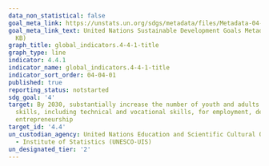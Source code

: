 ```yaml
---
data_non_statistical: false
goal_meta_link: https://unstats.un.org/sdgs/metadata/files/Metadata-04-04-01.pdf
goal_meta_link_text: United Nations Sustainable Development Goals Metadata (PDF 214
  KB)
graph_title: global_indicators.4-4-1-title
graph_type: line
indicator: 4.4.1
indicator_name: global_indicators.4-4-1-title
indicator_sort_order: 04-04-01
published: true
reporting_status: notstarted
sdg_goal: '4'
target: By 2030, substantially increase the number of youth and adults who have relevant
  skills, including technical and vocational skills, for employment, decent jobs and
  entrepreneurship
target_id: '4.4'
un_custodian_agency: United Nations Education and Scientific Cultural Organisation
  - Institute of Statistics (UNESCO-UIS)
un_designated_tier: '2'
---
```

